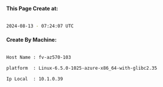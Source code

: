 
   
#### This Page Create at:

```bash

2024-08-13 - 07:24:07 UTC

```

#### Create By Machine:

```bash

Host Name : fv-az570-103

platform  : Linux-6.5.0-1025-azure-x86_64-with-glibc2.35

Ip Local  : 10.1.0.39

```

